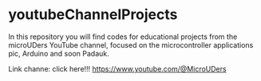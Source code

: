 # youtubeChannelProjects
In this repository you will find codes for educational projects from the microUDers YouTube channel, focused on the microcontroller applications pic, Arduino and soon Padauk.

Link channe: 
click here!!!  https://www.youtube.com/@MicroUDers

